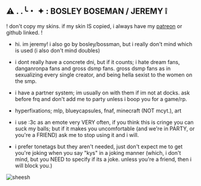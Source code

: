 ## ⚠ . .╰・ ✦ : BOSLEY BOSEMAN / JEREMY ❕

! don't copy my skins. if my skin IS copied, i always have my [patreon](https://www.patreon.com/cloudbay?fan_landing=true) or github linked. !

- hi. im jeremy! i also go by bosley/bossman, but i really don't mind which is used (i also don't mind doubles)

- i dont really have a concrete dni, but if it counts; i hate dream fans, danganronpa fans and gross dsmp fans. gross dsmp fans as in sexualizing every single creator, and being hella sexist to the women on the smp.

- i have a partner system; im usually on with them if im not at docks. ask before frq and don't add me to party unless i boop you for a game/rp.

- hyperfixations; mlp, blueycapsules, fnaf, minecraft (NOT mcyt.), art

- i use :3c as an emote very VERY often, if you think this is cringe you can suck my balls; but if it makes you uncomfortable (and we're in PARTY, or you're a FRIEND) ask me to stop using it and i will.

- i prefer tonetags but they aren't needed, just don't expect me to get you're joking when you say "kys" in a joking manner (which, i don't mind, but you NEED to specify if its a joke. unless you're a friend, then i will block you.)


![sheesh](https://pbs.twimg.com/media/Eco06m3X0AAUOcc.jpg:small)
